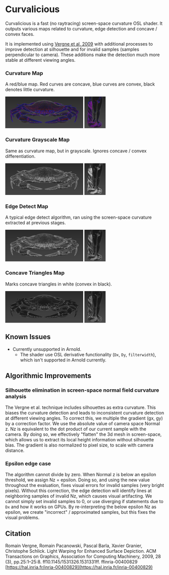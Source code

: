 # Curvalicious
Curvalicious is a fast (no raytracing) screen-space curvature OSL shader. It outputs various maps related to curvature, edge detection and concave / convex faces.

It is implemented using [Vergne et al. 2009](#citation) with additional processes to improve detection at silhouette and for invalid samples (samples perpendicular to camera). These additions make the detection much more stable at different viewing angles.

### Curvature Map
A red/blue map. Red curves are concave, blue curves are convex, black denotes little curvature.

<img src="img/curvalicious_curvature_crab.png" width="49%" title="Curvature Map" alt="Shader Example"> <img src="img/curvalicious_curvature.png" width="13.25%" title="Curvature Map" alt="Shader Example">

### Curvature Grayscale Map
Same as curvature map, but in grayscale. Ignores concave / convex differentiation.

<img src="img/curvalicious_curvature_grayscale_crab.png" width="49%" title="Curvature Grayscale Map" alt="Shader Example"> <img src="img/curvalicious_curvature_grayscale.png" width="13.25%" title="Curvature Grayscale Map" alt="Shader Example">

### Edge Detect Map
A typical edge detect algorithm, ran using the screen-space curvature extracted at previous stages.

<img src="img/curvalicious_edge_detect_crab.png" width="49%" title="Edge Detect Map" alt="Shader Example"> <img src="img/curvalicious_edge_detect.png" width="13.25%" title="Edge Detect Map" alt="Shader Example">

### Concave Triangles Map
Marks concave triangles in white (convex in black).

<img src="img/curvalicious_concave_tris_crab.png" width="49%" title="Concave Tris Map" alt="Shader Example"> <img src="img/curvalicious_concave_tris.png" width="13.25%" title="Concave Tris Map" alt="Shader Example">

## Known Issues
- Currently unsupported in Arnold.
  - The shader use OSL derivative functionality (`Dx`, `Dy`, `filterwidth`), which isn't supported in Arnold currently.

## Algorithmic Improvements
### Silhouette elimination in screen-space normal field curvature analysis
The Vergne et al. technique includes silhouettes as extra curvature. This biases the curvature detection and leads to inconsistent curvature detection at different viewing angles.
To correct this, we multiple the gradient (gx, gy) by a correction factor. We use the absolute value of camera space Normal z. Nz is equivalent to the dot product of our current sample with the camera. By doing so, we effectively "flatten" the 3d mesh in screen-space, which allows us to extract its local height information without silhouette bias. The gradient is also normalized to pixel size, to scale with camera distance.

### Epsilon edge case
The algorithm cannot divide by zero. When Normal z is below an epsilon threshold, we assign Nz = epsilon. Doing so, and using the new value throughout the evaluation, fixes visual errors for invalid samples (very bright pixels). Without this correction, the edge detection will identify lines at neighboring samples of invalid Nz, which causes visual artifacting. We cannot simply set invalid samples to 0, or use diverging if statements due to `Dx` and how it works on GPUs. By re-interpreting the below epsilon Nz as epsilon, we create "incorrect" / approximated samples, but this fixes the visual problems.

## Citation
Romain Vergne, Romain Pacanowski, Pascal Barla, Xavier Granier, Christophe Schlick.
Light Warping for Enhanced Surface Depiction.
ACM Transactions on Graphics, Association for Computing Machinery, 2009, 28 (3), pp.25:1–25:8.
ff10.1145/1531326.1531331ff. ffinria-00400829
[https://hal.inria.fr/inria-00400829](https://hal.inria.fr/inria-00400829)
